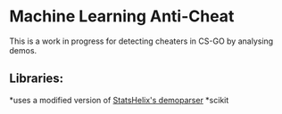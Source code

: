 # Machine Learning Anti-Cheat 
 This is a work in progress for detecting cheaters in CS-GO by analysing demos. 

## Libraries:
*uses a modified version of [StatsHelix's demoparser](https://github.com/StatsHelix/demoinfo)
*scikit

